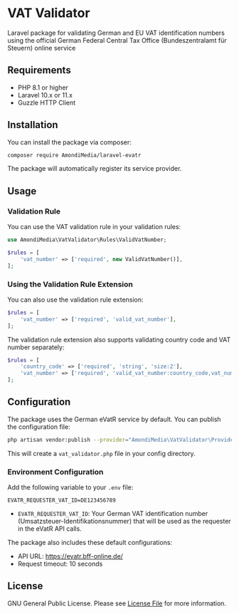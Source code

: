 # VAT Validator

Laravel package for validating German and EU VAT identification numbers using the official German Federal Central Tax Office (Bundeszentralamt für Steuern) online service

## Requirements

- PHP 8.1 or higher
- Laravel 10.x or 11.x
- Guzzle HTTP Client

## Installation

You can install the package via composer:

```bash
composer require AmondiMedia/laravel-evatr
```

The package will automatically register its service provider.

## Usage

### Validation Rule

You can use the VAT validation rule in your validation rules:

```php
use AmondiMedia\VatValidator\Rules\ValidVatNumber;

$rules = [
    'vat_number' => ['required', new ValidVatNumber()],
];
```

### Using the Validation Rule Extension

You can also use the validation rule extension:

```php
$rules = [
    'vat_number' => ['required', 'valid_vat_number'],
];
```

The validation rule extension also supports validating country code and VAT number separately:

```php
$rules = [
    'country_code' => ['required', 'string', 'size:2'],
    'vat_number' => ['required', 'valid_vat_number:country_code,vat_number'],
];
```

## Configuration

The package uses the German eVatR service by default. You can publish the configuration file:

```bash
php artisan vendor:publish --provider="AmondiMedia\VatValidator\Providers\VatValidatorServiceProvider"
```

This will create a `vat_validator.php` file in your config directory.

### Environment Configuration

Add the following variable to your `.env` file:

```env
EVATR_REQUESTER_VAT_ID=DE123456789
```

- `EVATR_REQUESTER_VAT_ID`: Your German VAT identification number (Umsatzsteuer-Identifikationsnummer) that will be used as the requester in the eVatR API calls.

The package also includes these default configurations:
- API URL: https://evatr.bff-online.de/
- Request timeout: 10 seconds

## License

GNU General Public License. Please see [License File](LICENSE.md) for more information.
